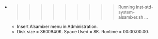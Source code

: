 * >>>>>>>>> Running inst-std-system-alsamixer.sh ...
  * Insert Alsamixer menu in Administration.
  * Disk size = 3600840K. Space Used = 8K. Runtime = 00:00:00:00.
